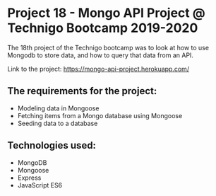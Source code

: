 # Project 18 - Mongo API Project @ Technigo Bootcamp 2019-2020

The 18th project of the Technigo bootcamp was to look at how to use Mongodb to store data, and how to query that data from an API.

Link to the project: https://mongo-api-project.herokuapp.com/

## The requirements for the project:

- Modeling data in Mongoose
- Fetching items from a Mongo database using Mongoose
- Seeding data to a database

## Technologies used:

- MongoDB
- Mongoose
- Express
- JavaScript ES6
